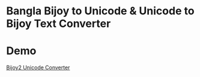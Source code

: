 # Bangla Bijoy to Unicode &amp; Unicode to Bijoy Text Converter

# Demo
<a href="https://app.trickbuzz.net/library/converter/">Bijoy2 Unicode Converter</a>
